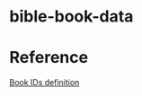 # bible-book-data



# Reference

[Book IDs definition](https://ubsicap.github.io/usfm/identification/books.html)
